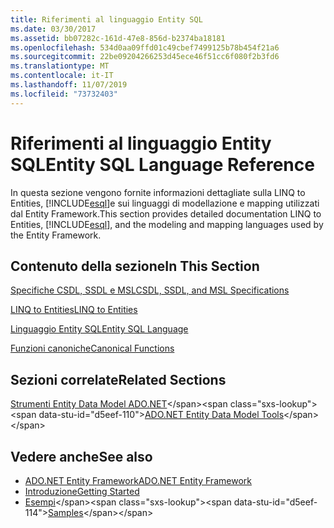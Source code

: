 ```yaml
---
title: Riferimenti al linguaggio Entity SQL
ms.date: 03/30/2017
ms.assetid: bb07282c-161d-47e8-856d-b2374ba18181
ms.openlocfilehash: 534d0aa09ffd01c49cbef7499125b78b454f21a6
ms.sourcegitcommit: 22be09204266253d45ece46f51cc6f080f2b3fd6
ms.translationtype: MT
ms.contentlocale: it-IT
ms.lasthandoff: 11/07/2019
ms.locfileid: "73732403"
---
```

# <a name="entity-sql-language-reference"></a><span data-ttu-id="d5eef-102">Riferimenti al linguaggio Entity SQL</span><span class="sxs-lookup"><span data-stu-id="d5eef-102">Entity SQL Language Reference</span></span>
<span data-ttu-id="d5eef-103">In questa sezione vengono fornite informazioni dettagliate sulla LINQ to Entities, [!INCLUDE[esql](../../../../../../includes/esql-md.md)]e sui linguaggi di modellazione e mapping utilizzati dal Entity Framework.</span><span class="sxs-lookup"><span data-stu-id="d5eef-103">This section provides detailed documentation LINQ to Entities, [!INCLUDE[esql](../../../../../../includes/esql-md.md)], and the modeling and mapping languages used by the Entity Framework.</span></span>
  
## <a name="in-this-section"></a><span data-ttu-id="d5eef-104">Contenuto della sezione</span><span class="sxs-lookup"><span data-stu-id="d5eef-104">In This Section</span></span>  
 [<span data-ttu-id="d5eef-105">Specifiche CSDL, SSDL e MSL</span><span class="sxs-lookup"><span data-stu-id="d5eef-105">CSDL, SSDL, and MSL Specifications</span></span>](/ef/ef6/modeling/designer/advanced/edmx/csdl-spec)  
  
 [<span data-ttu-id="d5eef-106">LINQ to Entities</span><span class="sxs-lookup"><span data-stu-id="d5eef-106">LINQ to Entities</span></span>](linq-to-entities.md)  
  
 [<span data-ttu-id="d5eef-107">Linguaggio Entity SQL</span><span class="sxs-lookup"><span data-stu-id="d5eef-107">Entity SQL Language</span></span>](entity-sql-language.md)  
  
 [<span data-ttu-id="d5eef-108">Funzioni canoniche</span><span class="sxs-lookup"><span data-stu-id="d5eef-108">Canonical Functions</span></span>](index.md)  
  
## <a name="related-sections"></a><span data-ttu-id="d5eef-109">Sezioni correlate</span><span class="sxs-lookup"><span data-stu-id="d5eef-109">Related Sections</span></span>  
 <span data-ttu-id="d5eef-110">[Strumenti Entity Data Model ADO.NET](https://docs.microsoft.com/previous-versions/dotnet/netframework-4.0/bb399249(v=vs.100))</span><span class="sxs-lookup"><span data-stu-id="d5eef-110">[ADO.NET Entity Data Model Tools](https://docs.microsoft.com/previous-versions/dotnet/netframework-4.0/bb399249(v=vs.100))</span></span>  
  
## <a name="see-also"></a><span data-ttu-id="d5eef-111">Vedere anche</span><span class="sxs-lookup"><span data-stu-id="d5eef-111">See also</span></span>

- [<span data-ttu-id="d5eef-112">ADO.NET Entity Framework</span><span class="sxs-lookup"><span data-stu-id="d5eef-112">ADO.NET Entity Framework</span></span>](../index.md)
- [<span data-ttu-id="d5eef-113">Introduzione</span><span class="sxs-lookup"><span data-stu-id="d5eef-113">Getting Started</span></span>](../getting-started.md)
- <span data-ttu-id="d5eef-114">[Esempi](https://docs.microsoft.com/previous-versions/dotnet/netframework-4.0/bb738547(v=vs.100))</span><span class="sxs-lookup"><span data-stu-id="d5eef-114">[Samples](https://docs.microsoft.com/previous-versions/dotnet/netframework-4.0/bb738547(v=vs.100))</span></span>
